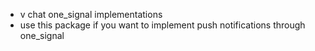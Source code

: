 - v chat one_signal implementations
- use this package if you want to implement push notifications through one_signal 